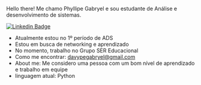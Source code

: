 Hello there! Me chamo Phyllipe Gabryel e sou estudante de Análise e desenvolvimento de sistemas.

[![Linkedin Badge](https://img.shields.io/badge/-Linkedin-6633cc?style=flat-square&logo=Linkedin&logoColor=white&color=black&link=https://www.linkedin.com/in/daivid/)](https://www.linkedin.com/in/phyllipe-gabryel-aa9128234)

- Atualmente estou no 1º período de ADS
- Estou em busca de networking e aprendizado
- No momento, trabalho no Grupo SER Educacional
- Como me encontrar: davypegabryel@gmail.com
- About me: Me considero uma pessoa com um bom nível de aprendizado e trabalho em equipe
- linguagem atual: Python